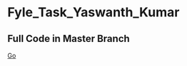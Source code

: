 # Fyle_Task_Yaswanth_Kumar
## Full Code in Master Branch
<a href="https://github.com/Yaswanthtoga/Fyle_Task_Yaswanth_Kumar/tree/master" >Go</a>
